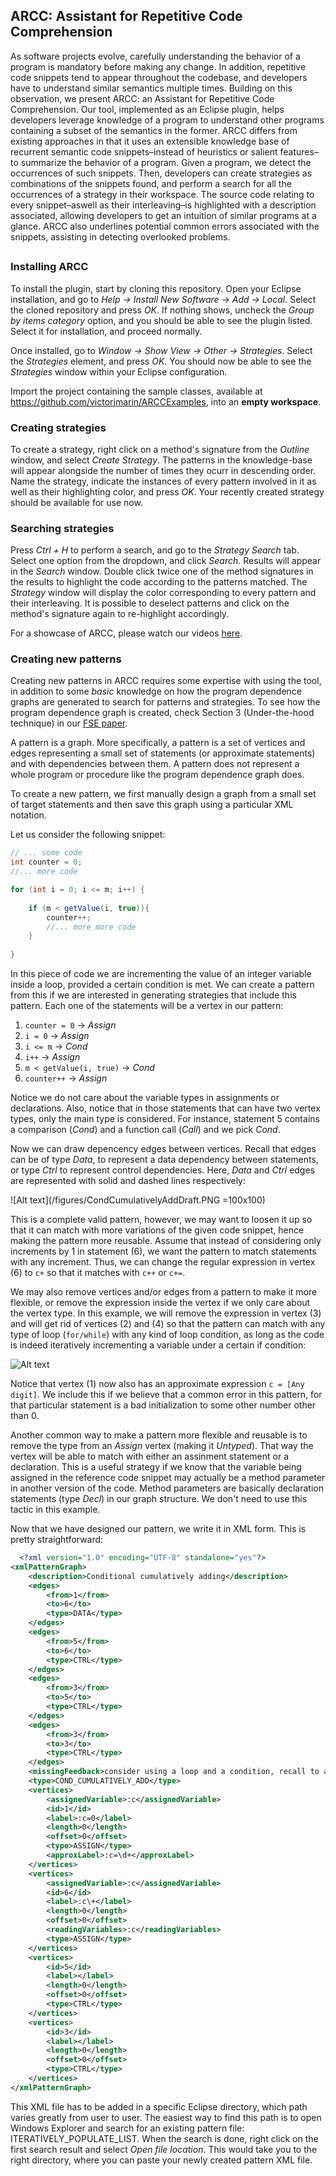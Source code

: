 ﻿## ARCC: Assistant for Repetitive Code Comprehension

As software projects evolve, carefully understanding the behavior
of a program is mandatory before making any change. In addition, repetitive code snippets tend to appear throughout the codebase, and developers have to understand similar semantics multiple times. Building on this observation, we present ARCC: an Assistant for Repetitive Code Comprehension. Our tool, implemented
as an Eclipse plugin, helps developers leverage knowledge of a
program to understand other programs containing a subset of the
semantics in the former. ARCC differs from existing approaches in
that it uses an extensible knowledge base of recurrent semantic
code snippets–instead of heuristics or salient features–to summarize the behavior of a program. Given a program, we detect the occurrences of such snippets. Then, developers can create strategies as combinations of the snippets found, and perform a search for all the occurrences of a strategy in their workspace. The source
code relating to every snippet–aswell as their interleaving–is highlighted with a description associated, allowing developers to get an intuition of similar programs at a glance. ARCC also underlines potential common errors associated with the snippets, assisting in detecting overlooked problems.

##

### Installing ARCC

To install the plugin, start by cloning this repository. Open your Eclipse installation, and go to *Help -> Install New Software -> Add -> Local*. Select the cloned repository and press *OK*. If nothing shows, uncheck the *Group by items category* option, and you should be able to see the plugin listed. Select it for installation, and proceed normally.

Once installed, go to *Window -> Show View -> Other -> Strategies*. Select the *Strategies* element, and press *OK*. You should now be able to see the *Strategies* window within your Eclipse configuration.

Import the project containing the sample classes, available at https://github.com/victorjmarin/ARCCExamples, into an **empty workspace**. 

### Creating strategies

To create a strategy, right click on a method's signature from the *Outline* window, and select *Create Strategy*. The patterns in the knowledge-base will appear alongside the number of times they ocurr in descending order. Name the strategy, indicate the instances of every pattern involved in it as well as their highlighting color, and press *OK*. Your recently created strategy should be available for use now.

### Searching strategies

Press *Ctrl + H* to perform a search, and go to the *Strategy Search* tab. Select one option from the dropdown, and click *Search*. Results will appear in the *Search* window. Double click twice one of the method signatures in the results to highlight the code according to the patterns matched. The *Strategy* window will display the color corresponding to every pattern and their interleaving. It is possible to deselect patterns and click on the method's signature again to re-highlight accordingly.


For a showcase of ARCC, please watch our videos [here](https://www.youtube.com/watch?v=5LAK7en2Sr8&list=PLmizZtBESdPHDyKXKHMXj13r2pBCKzIoA).

### Creating new patterns

Creating new patterns in ARCC requires some expertise with using the tool, in addition to some *basic* knowledge on how the program dependence graphs are generated to search for patterns and strategies. To see how the program dependence graph is created, check Section 3 (Under-the-hood technique) in our [FSE paper](http://dl.acm.org/citation.cfm?doid=3106237.3122824).

A pattern is a graph. More specifically, a pattern is a set of vertices and edges representing a small set of statements (or approximate statements) and with dependencies between them. A pattern does not represent a whole program or procedure like the program dependence graph does.

To create a new pattern, we first manually design a graph from a small set of target statements and then save this graph using a particular XML notation.

Let us consider the following snippet:
```java
// ... some code
int counter = 0;
//... more code

for (int i = 0; i <= m; i++) {        
        
	if (m < getValue(i, true)){
		counter++;
		//... more more code
	}
        
}
```

In this piece of code we are incrementing the value of an integer variable inside a loop, provided a certain condition is met. We can create a pattern from this if we are interested in generating strategies that include this pattern. Each one of the statements will be a vertex in our pattern:

1. `counter = 0`  -> *Assign*
2. `i = 0`        -> *Assign*
3. `i <= m`       -> *Cond*
4. `i++`          -> *Assign*
5. `m < getValue(i, true)` -> *Cond*
6. `counter++`     -> *Assign*

Notice we do not care about the variable types in assignments or declarations. Also, notice that in those statements that can have two vertex types, only the main type is considered. For instance, statement 5 contains a comparison (*Cond*) and a function call (*Call*) and we pick *Cond*.

Now we can draw depencency edges between vertices. Recall that edges can be of type *Data*, to represent a data dependency between statements, or type *Ctrl* to represent control dependencies. Here, *Data* and *Ctrl* edges are represented with solid and dashed lines respectively:


![Alt text](/figures/CondCumulativelyAddDraft.PNG =100x100)


This is a complete valid pattern, however, we may want to loosen it up so that it can match with more variations of the given code snippet, hence making the pattern more reusable. Assume that instead of considering only increments by 1 in statement (6), we want the pattern to match statements with any increment. Thus, we can change the regular expression in vertex (6) to `c+` so that it matches with `c++` or `c+=`.

We may also remove vertices and/or edges from a pattern to make it more flexible, or remove the expression inside the vertex if we only care about the vertex type. In this example, we will remove the expression in vertex (3) and will get rid of vertices (2) and (4) so that the pattern can match with any type of loop (`for/while`) with any kind of loop condition, as long as the code is indeed iteratively incrementing a variable under a certain if condition:

![Alt text](/figures/CondCumulativelyAdd.PNG?raw=true "Pattern: Conditional cumulatively adding")

Notice that vertex (1) now also has an approximate expression `c = [Any digit]`. We include this if we believe that a common error in this pattern, for that particular statement is a bad initialization to some other number other than 0.

Another common way to make a pattern more flexible and reusable is to remove the type from an *Assign* vertex (making it *Untyped*). That way the vertex will be able to match with either an assinment statement or a declaration. This is a useful strategy if we know that the variable being assigned in the reference code snippet may actually be a method parameter in another version of the code. Method parameters are basically declaration statements (type *Decl*) in our graph structure. We don't need to use this tactic in this example.

Now that we have designed our pattern, we write it in XML form. This is pretty straightforward:

```xml
  <?xml version="1.0" encoding="UTF-8" standalone="yes"?>
<xmlPatternGraph>
    <description>Conditional cumulatively adding</description>
    <edges>
        <from>1</from>
        <to>6</to>
        <type>DATA</type>
    </edges>
    <edges>
        <from>5</from>
        <to>6</to>
        <type>CTRL</type>
    </edges>
    <edges>
        <from>3</from>
        <to>5</to>
        <type>CTRL</type>
    </edges>
    <edges>
        <from>3</from>
        <to>3</to>
        <type>CTRL</type>
    </edges>
    <missingFeedback>consider using a loop and a condition, recall to add and assign the same variable</missingFeedback>
    <type>COND_CUMULATIVELY_ADD</type>
    <vertices>
        <assignedVariable>:c</assignedVariable>
        <id>1</id>
        <label>:c=0</label>
        <length>0</length>
        <offset>0</offset>
        <type>ASSIGN</type>
        <approxLabel>:c=\d+</approxLabel>
    </vertices>
    <vertices>
        <assignedVariable>:c</assignedVariable>
        <id>6</id>
        <label>:c\+</label>
        <length>0</length>
        <offset>0</offset>
        <readingVariables>:c</readingVariables>
        <type>ASSIGN</type>
    </vertices>
    <vertices>
        <id>5</id>
        <label></label>
        <length>0</length>
        <offset>0</offset>
        <type>CTRL</type>
    </vertices>
    <vertices>
        <id>3</id>
        <label></label>
        <length>0</length>
        <offset>0</offset>
        <type>CTRL</type>
    </vertices>
</xmlPatternGraph>
```

This XML file has to be added in a specific Eclipse directory, which path varies greatly from user to user. The easiest way to find this path is to open Windows Explorer and search for an existing pattern file: ITERATIVELY_POPULATE_LIST. When the search is done, right click on the first search result and select *Open file location*. This would take you to the right directory, where you can paste your newly created pattern XML file.
